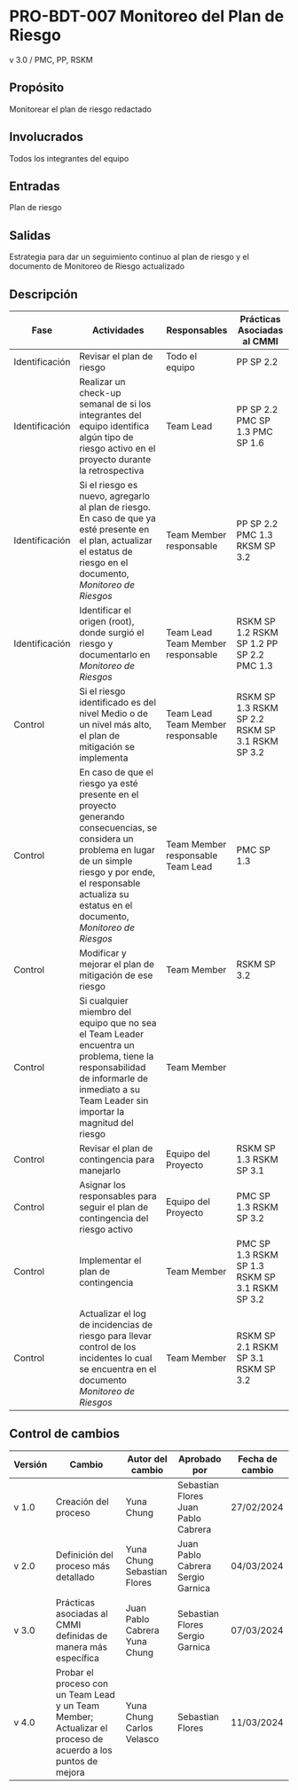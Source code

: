 # PRO-BDT-007 Monitoreo del Plan de Riesgo

v 3.0 / PMC, PP, RSKM

## Propósito

Monitorear el plan de riesgo redactado

## Involucrados

Todos los integrantes del equipo

## Entradas

Plan de riesgo

## Salidas

Estrategia para dar un seguimiento continuo al plan de riesgo y el documento de Monitoreo de Riesgo actualizado

## Descripción

| Fase | Actividades | Responsables | Prácticas Asociadas al CMMI |
| ---- | ----------- | ------------ | --------------------------- |
| Identificación | Revisar el plan de riesgo | Todo el equipo | PP SP 2.2 |
| Identificación | Realizar un check-up semanal de si los integrantes del equipo identifica algún tipo de riesgo activo en el proyecto durante la retrospectiva | Team Lead | PP SP 2.2 PMC SP 1.3 PMC SP 1.6 |
| Identificación | Si el riesgo es nuevo, agregarlo al plan de riesgo. En caso de que ya esté presente en el plan, actualizar el estatus de riesgo en el documento, _Monitoreo de Riesgos_ | Team Member responsable | PP SP 2.2 PMC 1.3 RKSM SP 3.2 |
| Identificación | Identificar el origen (root), donde surgió el riesgo y documentarlo en _Monitoreo de Riesgos_ | Team Lead <br/> Team Member responsable | RSKM SP 1.2 RSKM SP 1.2 PP SP 2.2 PMC 1.3 |
| Control | Si el riesgo identificado es del nivel Medio o de un nivel más alto, el plan de mitigación se implementa  | Team Lead <br/> Team Member responsable | RSKM SP 1.3 RSKM SP 2.2 RSKM SP 3.1 RSKM SP 3.2  |
| Control | En caso de que el riesgo ya esté presente en el proyecto generando consecuencias, se considera un problema en lugar de un simple riesgo y por ende, el responsable actualiza su estatus en el documento, _Monitoreo de Riesgos_ | Team Member responsable <br/> Team Lead | PMC SP 1.3 |
| Control | Modificar y mejorar el plan de mitigación de ese riesgo | Team Member | RSKM SP 3.2 |
| Control | Si cualquier miembro del equipo que no sea el Team Leader encuentra un problema, tiene la responsabilidad de informarle de inmediato a su Team Leader sin importar la magnitud del riesgo | Team Member | |
| Control | Revisar el plan de contingencia para manejarlo | Equipo del Proyecto | RSKM SP 1.3 RSKM SP 3.1 |
| Control | Asignar los responsables para seguir el plan de contingencia del riesgo activo | Equipo del Proyecto | PMC SP 1.3 RSKM SP 3.2 |
| Control | Implementar el plan de contingencia | Team Member  | PMC SP 1.3 RSKM SP 1.3 RSKM SP 3.1 RSKM SP 3.2 |
| Control | Actualizar el log de incidencias de riesgo para llevar control de los incidentes lo cual se encuentra en el documento _Monitoreo de Riesgos_ | Team Member | RSKM SP 2.1 RSKM SP 3.1 RSKM SP 3.2 |

## Control de cambios

| Versión | Cambio                               | Autor del cambio                  | Aprobado por                              | Fecha de cambio |
| ------- | ------------------------------------ | --------------------------------- | ----------------------------------------- | --------------- |
| v 1.0 | Creación del proceso | Yuna Chung | Sebastian Flores <br/> Juan Pablo Cabrera | 27/02/2024 |
| v 2.0 | Definición del proceso más detallado | Yuna Chung <br/> Sebastian Flores | Juan Pablo Cabrera <br/> Sergio Garnica   | 04/03/2024 |
| v 3.0 | Prácticas asociadas al CMMI definidas de manera más específica | Juan Pablo Cabrera <br/> Yuna Chung | Sebastian Flores <br/> Sergio Garnica | 07/03/2024 |
| v 4.0 | Probar el proceso con un Team Lead y un Team Member; Actualizar el proceso de acuerdo a los puntos de mejora | Yuna Chung <br/> Carlos Velasco | Sebastian Flores | 11/03/2024 |

